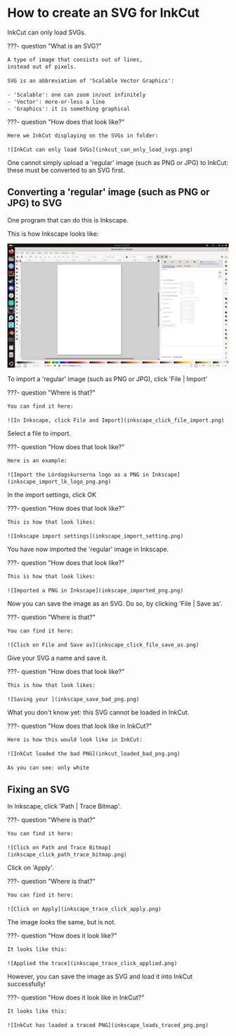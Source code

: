 # How to create an SVG for InkCut


InkCut can only load SVGs.

???- question "What is an SVG?"

    A type of image that consists out of lines,
    instead out of pixels.

    SVG is an abbreviation of 'Scalable Vector Graphics':

    - 'Scalable': one can zoom in/out infinitely
    - 'Vector': more-or-less a line
    - 'Graphics': it is something graphical

???- question "How does that look like?"

    Here we InkCut displaying on the SVGs in folder:

    ![InkCut can only load SVGs](inkcut_can_only_load_svgs.png)

One cannot simply upload a 'regular' image (such as PNG or JPG)
to InkCut: these must be converted to an SVG first.

## Converting a 'regular' image (such as PNG or JPG) to SVG

One program that can do this is Inkscape.

This is how Inkscape looks like:

![Inkscape](inkscape_first_screen.png)

To import a 'regular' image (such as PNG or JPG),
click 'File | Import'

???- question "Where is that?"

    You can find it here:

    ![In Inkscape, click File and Import](inkscape_click_file_import.png)

Select a file to import.

???- question "How does that look like?"

    Here is an example:

    ![Import the Lördagskurserna logo as a PNG in Inkscape](inkscape_import_lk_logo_png.png)

In the import settings, click OK

???- question "How does that look like?"

    This is how that look likes:

    ![Inkscape import settings](inkscape_import_setting.png)

You have now imported the 'regular' image
in Inkscape.

???- question "How does that look like?"

    This is how that look likes:

    ![Imported a PNG in Inkscape](inkscape_imported_png.png)

Now you can save the image as an SVG. Do so, by clicking 'File | Save as'.

???- question "Where is that?"

    You can find it here:

    ![Click on File and Save as](inkscape_click_file_save_as.png)

Give your SVG a name and save it.

???- question "How does that look like?"

    This is how that look likes:

    ![Saving your ](inkscape_save_bad_png.png)

What you don't know yet: this SVG cannot be loaded in InkCut.

???- question "How does that look like in InkCut?"

    Here is how this would look like in InkCut:

    ![InkCut loaded the bad PNG](inkcut_loaded_bad_png.png)

    As you can see: only white

## Fixing an SVG

In Inkscape, click 'Path | Trace Bitmap'.

???- question "Where is that?"

    You can find it here:

    ![Click on Path and Trace Bitmap](inkscape_click_path_trace_bitmap.png)

Click on 'Apply'.

???- question "Where is that?"

    You can find it here:

    ![Click on Apply](inkscape_trace_click_apply.png)

The image *looks* the same, but is not.

???- question "How does it look like?"

    It looks like this:

    ![Applied the trace](inkscape_trace_click_applied.png)

However, you can save the image as SVG
and load it into InkCut successfully!

???- question "How does it look like in InkCut?"

    It looks like this:

    ![InkCut has loaded a traced PNG](inkscape_loads_traced_png.png)
